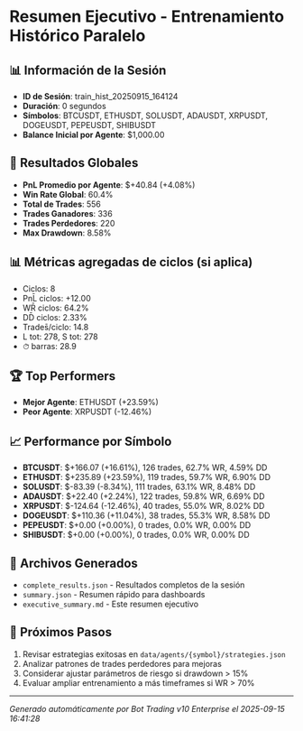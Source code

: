 # Resumen Ejecutivo - Entrenamiento Histórico Paralelo

## 📊 Información de la Sesión
- **ID de Sesión**: train_hist_20250915_164124
- **Duración**: 0 segundos
- **Símbolos**: BTCUSDT, ETHUSDT, SOLUSDT, ADAUSDT, XRPUSDT, DOGEUSDT, PEPEUSDT, SHIBUSDT
- **Balance Inicial por Agente**: $1,000.00

## 🎯 Resultados Globales
- **PnL Promedio por Agente**: $+40.84 (+4.08%)
- **Win Rate Global**: 60.4%
- **Total de Trades**: 556
- **Trades Ganadores**: 336
- **Trades Perdedores**: 220
- **Max Drawdown**: 8.58%

## 📊 Métricas agregadas de ciclos (si aplica)
- Ciclos: 8
- PnL̄ ciclos: +12.00
- WR̄ ciclos: 64.2%
- DD̄ ciclos: 2.33%
- Trades̄/ciclo: 14.8
- L tot: 278, S tot: 278
- ⏱̄ barras: 28.9


## 🏆 Top Performers
- **Mejor Agente**: ETHUSDT (+23.59%)
- **Peor Agente**: XRPUSDT (-12.46%)

## 📈 Performance por Símbolo
- **BTCUSDT**: $+166.07 (+16.61%), 126 trades, 62.7% WR, 4.59% DD
- **ETHUSDT**: $+235.89 (+23.59%), 119 trades, 59.7% WR, 6.90% DD
- **SOLUSDT**: $-83.39 (-8.34%), 111 trades, 63.1% WR, 8.48% DD
- **ADAUSDT**: $+22.40 (+2.24%), 122 trades, 59.8% WR, 6.69% DD
- **XRPUSDT**: $-124.64 (-12.46%), 40 trades, 55.0% WR, 8.02% DD
- **DOGEUSDT**: $+110.36 (+11.04%), 38 trades, 55.3% WR, 8.58% DD
- **PEPEUSDT**: $+0.00 (+0.00%), 0 trades, 0.0% WR, 0.00% DD
- **SHIBUSDT**: $+0.00 (+0.00%), 0 trades, 0.0% WR, 0.00% DD

## 📁 Archivos Generados
- `complete_results.json` - Resultados completos de la sesión
- `summary.json` - Resumen rápido para dashboards
- `executive_summary.md` - Este resumen ejecutivo

## 🎯 Próximos Pasos
1. Revisar estrategias exitosas en `data/agents/{symbol}/strategies.json`
2. Analizar patrones de trades perdedores para mejoras
3. Considerar ajustar parámetros de riesgo si drawdown > 15%
4. Evaluar ampliar entrenamiento a más timeframes si WR > 70%

---
*Generado automáticamente por Bot Trading v10 Enterprise el 2025-09-15 16:41:28*
